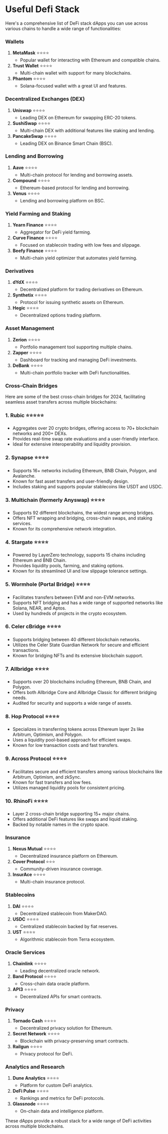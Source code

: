 # Useful Defi Stack

Here's a comprehensive list of DeFi stack dApps you can use across various chains to handle a wide range of functionalities:

### Wallets

1. **MetaMask** ⭐⭐⭐⭐
   - Popular wallet for interacting with Ethereum and compatible chains.
2. **Trust Wallet** ⭐⭐⭐⭐
   - Multi-chain wallet with support for many blockchains.
3. **Phantom** ⭐⭐⭐⭐
   - Solana-focused wallet with a great UI and features.

### Decentralized Exchanges (DEX)

1. **Uniswap** ⭐⭐⭐⭐
   - Leading DEX on Ethereum for swapping ERC-20 tokens.
2. **SushiSwap** ⭐⭐⭐⭐
   - Multi-chain DEX with additional features like staking and lending.
3. **PancakeSwap** ⭐⭐⭐⭐
   - Leading DEX on Binance Smart Chain (BSC).

### Lending and Borrowing

1. **Aave** ⭐⭐⭐⭐
   - Multi-chain protocol for lending and borrowing assets.
2. **Compound** ⭐⭐⭐⭐
   - Ethereum-based protocol for lending and borrowing.
3. **Venus** ⭐⭐⭐⭐
   - Lending and borrowing platform on BSC.

### Yield Farming and Staking

1. **Yearn Finance** ⭐⭐⭐⭐
   - Aggregator for DeFi yield farming.
2. **Curve Finance** ⭐⭐⭐⭐
   - Focused on stablecoin trading with low fees and slippage.
3. **Beefy Finance** ⭐⭐⭐⭐
   - Multi-chain yield optimizer that automates yield farming.

### Derivatives

1. **dYdX** ⭐⭐⭐⭐
   - Decentralized platform for trading derivatives on Ethereum.
2. **Synthetix** ⭐⭐⭐⭐
   - Protocol for issuing synthetic assets on Ethereum.
3. **Hegic** ⭐⭐⭐⭐
   - Decentralized options trading platform.

### Asset Management

1. **Zerion** ⭐⭐⭐⭐
   - Portfolio management tool supporting multiple chains.
2. **Zapper** ⭐⭐⭐⭐
   - Dashboard for tracking and managing DeFi investments.
3. **DeBank** ⭐⭐⭐⭐
   - Multi-chain portfolio tracker with DeFi functionalities.

### Cross-Chain Bridges

Here are some of the best cross-chain bridges for 2024, facilitating seamless asset transfers across multiple blockchains:

### 1. **Rubic** ⭐⭐⭐⭐⭐

- Aggregates over 20 crypto bridges, offering access to 70+ blockchain networks and 200+ DEXs.
- Provides real-time swap rate evaluations and a user-friendly interface.
- Ideal for extensive interoperability and liquidity provision.

### 2. **Synapse** ⭐⭐⭐⭐

- Supports 16+ networks including Ethereum, BNB Chain, Polygon, and Avalanche.
- Known for fast asset transfers and user-friendly design.
- Includes staking and supports popular stablecoins like USDT and USDC.

### 3. **Multichain (formerly Anyswap)** ⭐⭐⭐⭐

- Supports 92 different blockchains, the widest range among bridges.
- Offers NFT wrapping and bridging, cross-chain swaps, and staking services.
- Known for its comprehensive network integration.

### 4. **Stargate** ⭐⭐⭐⭐

- Powered by LayerZero technology, supports 15 chains including Ethereum and BNB Chain.
- Provides liquidity pools, farming, and staking options.
- Known for its streamlined UI and low slippage tolerance settings.

### 5. **Wormhole (Portal Bridge)** ⭐⭐⭐⭐

- Facilitates transfers between EVM and non-EVM networks.
- Supports NFT bridging and has a wide range of supported networks like Solana, NEAR, and Aptos.
- Used by hundreds of projects in the crypto ecosystem.

### 6. **Celer cBridge** ⭐⭐⭐⭐

- Supports bridging between 40 different blockchain networks.
- Utilizes the Celer State Guardian Network for secure and efficient transactions.
- Known for bridging NFTs and its extensive blockchain support.

### 7. **Allbridge** ⭐⭐⭐⭐

- Supports over 20 blockchains including Ethereum, BNB Chain, and Polygon.
- Offers both Allbridge Core and Allbridge Classic for different bridging needs.
- Audited for security and supports a wide range of assets.

### 8. **Hop Protocol** ⭐⭐⭐⭐

- Specializes in transferring tokens across Ethereum layer 2s like Arbitrum, Optimism, and Polygon.
- Uses a liquidity pool-based approach for efficient swaps.
- Known for low transaction costs and fast transfers.

### 9. **Across Protocol** ⭐⭐⭐⭐

- Facilitates secure and efficient transfers among various blockchains like Arbitrum, Optimism, and zkSync.
- Known for fast transfers and low fees.
- Utilizes managed liquidity pools for consistent pricing.

### 10. **RhinoFi** ⭐⭐⭐⭐

- Layer 2 cross-chain bridge supporting 15+ major chains.
- Offers additional DeFi features like swaps and liquid staking.
- Backed by notable names in the crypto space.

### Insurance

1. **Nexus Mutual** ⭐⭐⭐⭐
   - Decentralized insurance platform on Ethereum.
2. **Cover Protocol** ⭐⭐⭐
   - Community-driven insurance coverage.
3. **InsurAce** ⭐⭐⭐⭐
   - Multi-chain insurance protocol.

### Stablecoins

1. **DAI** ⭐⭐⭐⭐
   - Decentralized stablecoin from MakerDAO.
2. **USDC** ⭐⭐⭐⭐
   - Centralized stablecoin backed by fiat reserves.
3. **UST** ⭐⭐⭐⭐
   - Algorithmic stablecoin from Terra ecosystem.

### Oracle Services

1. **Chainlink** ⭐⭐⭐⭐
   - Leading decentralized oracle network.
2. **Band Protocol** ⭐⭐⭐⭐
   - Cross-chain data oracle platform.
3. **API3** ⭐⭐⭐⭐
   - Decentralized APIs for smart contracts.

### Privacy

1. **Tornado Cash** ⭐⭐⭐⭐
   - Decentralized privacy solution for Ethereum.
2. **Secret Network** ⭐⭐⭐⭐
   - Blockchain with privacy-preserving smart contracts.
3. **Railgun** ⭐⭐⭐⭐
   - Privacy protocol for DeFi.

### Analytics and Research

1. **Dune Analytics** ⭐⭐⭐⭐
   - Platform for custom DeFi analytics.
2. **DeFi Pulse** ⭐⭐⭐⭐
   - Rankings and metrics for DeFi protocols.
3. **Glassnode** ⭐⭐⭐⭐
   - On-chain data and intelligence platform.

These dApps provide a robust stack for a wide range of DeFi activities across multiple blockchains.
